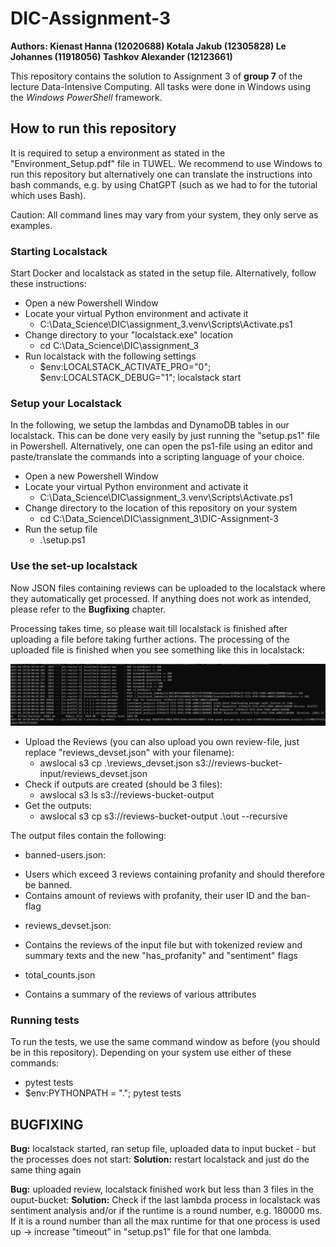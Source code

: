 # DIC-Assignment-3

**Authors: 
Kienast Hanna (12020688) 
Kotala Jakub (12305828) 
Le Johannes (11918056) 
Tashkov Alexander (12123661)**

This repository contains the solution to Assignment 3 of **group 7** of the lecture Data-Intensive Computing. All tasks were done in Windows using the *Windows PowerShell* framework.  

## How to run this repository 

It is required to setup a environment as stated in the "Environment_Setup.pdf" file in TUWEL. We recommend to use Windows to run this repository but alternatively one can translate the instructions into bash commands, e.g. by using ChatGPT (such as we had to for the tutorial which uses Bash). 

Caution: All command lines may vary from your system, they only serve as examples. 

### Starting Localstack 

Start Docker and localstack as stated in the setup file. Alternatively, follow these instructions: 
- Open a new Powershell Window 
- Locate your virtual Python environment and activate it 
  + C:\Data_Science\DIC\assignment_3\.venv\Scripts\Activate.ps1  
- Change directory to your "localstack.exe" location 
  + cd C:\Data_Science\DIC\assignment_3 
- Run localstack with the following settings 
  + $env:LOCALSTACK_ACTIVATE_PRO="0"; $env:LOCALSTACK_DEBUG="1"; localstack start 

### Setup your Localstack 

In the following, we setup the lambdas and DynamoDB tables in our localstack. This can be done very easily by just running the "setup.ps1" file in Powershell. Alternatively, one can open the ps1-file using an editor and paste/translate the commands into a scripting language of your choice. 

- Open a new Powershell Window 
- Locate your virtual Python environment and activate it 
  + C:\Data_Science\DIC\assignment_3\.venv\Scripts\Activate.ps1 
- Change directory to the location of this repository on your system 
  + cd C:\Data_Science\DIC\assignment_3\DIC-Assignment-3 
- Run the setup file 
  + .\setup.ps1 

### Use the set-up localstack 

Now JSON files containing reviews can be uploaded to the localstack where they automatically get processed. If anything does not work as intended, please refer to the **Bugfixing** chapter. 

Processing takes time, so please wait till localstack is finished after uploading a file before taking further actions. The processing of the uploaded file is finished when you see something like this in localstack: 

![Example Message](Example_Message.png)

- Upload the Reviews (you can also upload you own review-file, just replace "reviews_devset.json" with your filename): 
  + awslocal s3 cp .\reviews_devset.json s3://reviews-bucket-input/reviews_devset.json
- Check if outputs are created (should be 3 files):
  + awslocal s3 ls s3://reviews-bucket-output 
- Get the outputs:
  + awslocal s3 cp s3://reviews-bucket-output .\out --recursive 

The output files contain the following: 
- banned-users.json: 
 + Users which exceed 3 reviews containing profanity and should therefore be banned. 
 + Contains amount of reviews with profanity, their user ID and the ban-flag 
- reviews_devset.json: 
 + Contains the reviews of the input file but with tokenized review and summary texts and the new "has_profanity" and "sentiment" flags  
- total_counts.json 
 + Contains a summary of the reviews of various attributes 

### Running tests 

To run the tests, we use the same command window as before (you should be in this repository). 
Depending on your system use either of these commands: 
- pytest tests 
- $env:PYTHONPATH = "."; pytest tests

## BUGFIXING 

**Bug:** localstack started, ran setup file, uploaded data to input bucket - but the processes does not start: 
**Solution:** restart localstack and just do the same thing again 

**Bug:** uploaded review, localstack finished work but less than 3 files in the ouput-bucket: 
**Solution:** Check if the last lambda process in localstack was sentiment analysis and/or if the runtime is a round number, e.g. 180000 ms. If it is a round number than all the max runtime for that one process is used up -> increase "timeout" in "setup.ps1" file for that one lambda.  